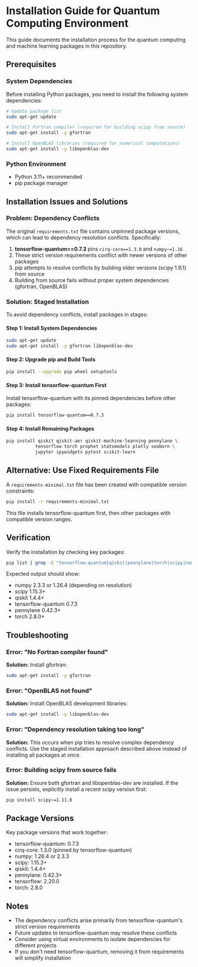 # Installation Guide for Quantum Computing Environment

This guide documents the installation process for the quantum computing and machine learning packages in this repository.

## Prerequisites

### System Dependencies

Before installing Python packages, you need to install the following system dependencies:

```bash
# Update package list
sudo apt-get update

# Install Fortran compiler (required for building scipy from source)
sudo apt-get install -y gfortran

# Install OpenBLAS libraries (required for numerical computations)
sudo apt-get install -y libopenblas-dev
```

### Python Environment

- Python 3.11+ recommended
- pip package manager

## Installation Issues and Solutions

### Problem: Dependency Conflicts

The original `requirements.txt` file contains unpinned package versions, which can lead to dependency resolution conflicts. Specifically:

1. **tensorflow-quantum==0.7.3** pins `cirq-core==1.3.0` and `numpy~=1.16`
2. These strict version requirements conflict with newer versions of other packages
3. pip attempts to resolve conflicts by building older versions (scipy 1.9.1) from source
4. Building from source fails without proper system dependencies (gfortran, OpenBLAS)

### Solution: Staged Installation

To avoid dependency conflicts, install packages in stages:

#### Step 1: Install System Dependencies

```bash
sudo apt-get update
sudo apt-get install -y gfortran libopenblas-dev
```

#### Step 2: Upgrade pip and Build Tools

```bash
pip install --upgrade pip wheel setuptools
```

#### Step 3: Install tensorflow-quantum First

Install tensorflow-quantum with its pinned dependencies before other packages:

```bash
pip install tensorflow-quantum==0.7.3
```

#### Step 4: Install Remaining Packages

```bash
pip install qiskit qiskit-aer qiskit-machine-learning pennylane \
           tensorflow torch prophet statsmodels plotly seaborn \
           jupyter ipywidgets pytest scikit-learn
```

## Alternative: Use Fixed Requirements File

A `requirements-minimal.txt` file has been created with compatible version constraints:

```bash
pip install -r requirements-minimal.txt
```

This file installs tensorflow-quantum first, then other packages with compatible version ranges.

## Verification

Verify the installation by checking key packages:

```bash
pip list | grep -E "tensorflow-quantum|qiskit|pennylane|torch|scipy|numpy"
```

Expected output should show:
- numpy 2.3.3 or 1.26.4 (depending on resolution)
- scipy 1.15.3+
- qiskit 1.4.4+
- tensorflow-quantum 0.7.3
- pennylane 0.42.3+
- torch 2.8.0+

## Troubleshooting

### Error: "No Fortran compiler found"

**Solution:** Install gfortran:
```bash
sudo apt-get install -y gfortran
```

### Error: "OpenBLAS not found"

**Solution:** Install OpenBLAS development libraries:
```bash
sudo apt-get install -y libopenblas-dev
```

### Error: "Dependency resolution taking too long"

**Solution:** This occurs when pip tries to resolve complex dependency conflicts. Use the staged installation approach described above instead of installing all packages at once.

### Error: Building scipy from source fails

**Solution:** Ensure both gfortran and libopenblas-dev are installed. If the issue persists, explicitly install a recent scipy version first:
```bash
pip install scipy>=1.11.0
```

## Package Versions

Key package versions that work together:
- tensorflow-quantum: 0.7.3
- cirq-core: 1.3.0 (pinned by tensorflow-quantum)
- numpy: 1.26.4 or 2.3.3
- scipy: 1.15.3+
- qiskit: 1.4.4+
- pennylane: 0.42.3+
- tensorflow: 2.20.0
- torch: 2.8.0

## Notes

- The dependency conflicts arise primarily from tensorflow-quantum's strict version requirements
- Future updates to tensorflow-quantum may resolve these conflicts
- Consider using virtual environments to isolate dependencies for different projects
- If you don't need tensorflow-quantum, removing it from requirements will simplify installation